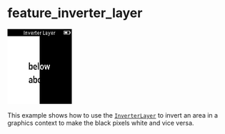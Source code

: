 # feature_inverter_layer

![screenshot](feature_inverter_layer_screenshot.png)

This example shows how to use the [`InverterLayer`](https://developer.getpebble.com/docs/c/group___inverter_layer.html) to invert an area in a graphics context to make the black pixels white and vice versa.
